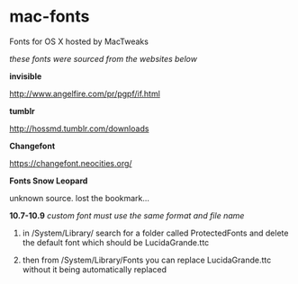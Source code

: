 # mac-fonts
Fonts for OS X hosted by MacTweaks


*these fonts were sourced from the websites below*

**invisible**

http://www.angelfire.com/pr/pgpf/if.html

**tumblr**

http://hossmd.tumblr.com/downloads

**Changefont**

https://changefont.neocities.org/

**Fonts Snow Leopard**

unknown source. lost the bookmark...


**10.7-10.9**
*custom font must use the same format and file name*

1. in /System/Library/ search for a folder called ProtectedFonts and delete the default font which should be LucidaGrande.ttc 

2. then from /System/Library/Fonts you can replace LucidaGrande.ttc without it being automatically replaced
